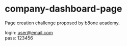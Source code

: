 # company-dashboard-page

Page creation challenge proposed by b8one academy.

login: user@email.com  
pass: 123456
